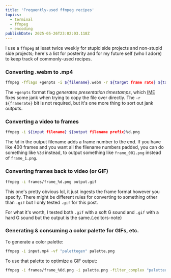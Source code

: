 ```yaml
---
title: 'Frequently-used ffmpeg recipes'
topics:
  - terminal
  - ffmpeg
  - encoding
publishDate: 2025-05-26T23:02:03.118Z
---
```


I use a `ffmpeg` at least twice weekly for stupid side projects and non-stupid side projects; here's a list for posterity and for my future self (who I adore) to keep track of commonly-used recipes.

### Converting .webm to .mp4

```sh
ffmpeg -fflags +genpts -i ${filename}.webm -r ${target frame rate} ${target filename}.mp4
```

The `+genpts` format flag _generates presentation timestamps_, which <abbr title="in my experience">IME</abbr> fixes some jank when trying to copy the file over directly. The `-r ${framerate}` bit is not required, but it's one more thing to sort out jank outputs.

### Converting a video to frames

```sh
ffmpeg -i ${input filename} ${output filename prefix}%d.png
```

The `%d` in the output filename adds a frame number to the end. If you have like 400 frames and you want all the filename numbers padded, you can do something like `%3d` instead, to output something like `frame_001.png` instead of `frame_1.png`.

### Converting frames back to video (or GIF)

```sh
ffmpeg -i frames/frame_%d.png output.gif
```

This one's pretty obvious lol, it just ingests the frame format however you specify. There might be different rules for converting to something other than `.gif` but I only tested `.gif` for this post.

For what it's worth, I tested both `.gif` with a soft G sound and `.gif` with a hard G sound but the output is the same.{.editors-note}

### Generating & consuming a color palette for GIFs, etc.

To generate a color palette:

```sh
ffmpeg -i input.mp4 -vf "palettegen" palette.png
```

To use that palette to optimize a GIF output:

```sh
ffmpeg -i frames/frame_%0d.png -i palette.png -filter_complex "paletteuse" output.gif
```
